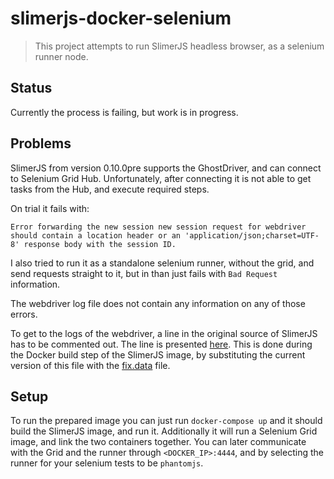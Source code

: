 slimerjs-docker-selenium
========================

> This project attempts to run SlimerJS headless browser, as a selenium runner node.

## Status

Currently the process is failing, but work is in progress.

## Problems

SlimerJS from version 0.10.0pre supports the GhostDriver, and can connect to Selenium Grid Hub. Unfortunately, after connecting it is not able to get tasks from the Hub, and execute required steps.

On trial it fails with:

```
Error forwarding the new session new session request for webdriver should contain a location header or an 'application/json;charset=UTF-8' response body with the session ID.
```

I also tried to run it as a standalone selenium runner, without the grid, and send requests straight to it, but in than just fails with `Bad Request` information.

The webdriver log file does not contain any information on any of those errors.

To get to the logs of the webdriver, a line in the original source of SlimerJS has to be commented out. The line is presented [here](https://github.com/laurentj/slimerjs/blob/master/src/vendors/ghostdriver/logger.js#L103). This is done during the Docker build step of the SlimerJS image, by substituting the current version of this file with the [fix.data](fix.data) file.

## Setup

To run the prepared image you can just run `docker-compose up` and it should build the SlimerJS image, and run it. Additionally it will run a Selenium Grid image, and link the two containers together. You can later communicate with the Grid and the runner through `<DOCKER_IP>:4444`, and by selecting the runner for your selenium tests to be `phantomjs`.
